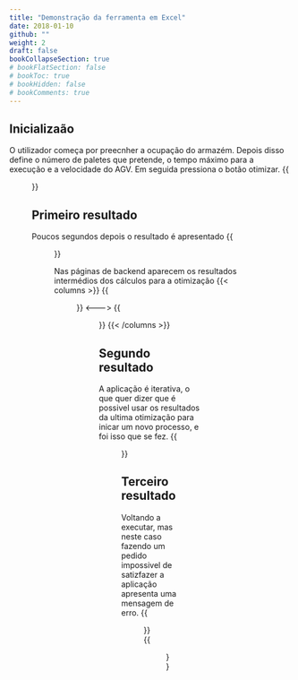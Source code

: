 ```yaml
---
title: "Demonstração da ferramenta em Excel"
date: 2018-01-10
github: ""
weight: 2
draft: false
bookCollapseSection: true
# bookFlatSection: false
# bookToc: true
# bookHidden: false
# bookComments: true
---
```


## Inicializaão
O utilizador começa por preecnher a ocupação do armazém. Depois disso define o número de paletes que pretende, o tempo máximo para a execução e a velocidade do AGV. Em seguida pressiona o botão otimizar.
{{<figure src="/images/projetos-academicos/licenciatura/otimizador-armazem/excel/demonstracao/0.png">}}

## Primeiro resultado
Poucos segundos depois o resultado é apresentado
{{<figure src="/images/projetos-academicos/licenciatura/otimizador-armazem/excel/demonstracao/1-1.png">}}

Nas páginas de backend aparecem os resultados intermédios dos cálculos para a otimização
{{< columns >}}
{{<figure src="/images/projetos-academicos/licenciatura/otimizador-armazem/excel/demonstracao/1-2.png">}}
<--->
{{<figure src="/images/projetos-academicos/licenciatura/otimizador-armazem/excel/demonstracao/1-3.png">}}
{{< /columns >}}

## Segundo resultado
A aplicação é iterativa, o que quer dizer que é possivel usar os resultados da ultima otimização para inicar um novo processo, e foi isso que se fez.
{{<figure src="/images/projetos-academicos/licenciatura/otimizador-armazem/excel/demonstracao/2-1.png">}}

## Terceiro resultado
Voltando a executar, mas neste caso fazendo um pedido impossivel de satizfazer a aplicação apresenta uma mensagem de erro.
{{<figure src="/images/projetos-academicos/licenciatura/otimizador-armazem/excel/demonstracao/3-1.png">}}
{{<figure src="/images/projetos-academicos/licenciatura/otimizador-armazem/excel/demonstracao/4.png">}}